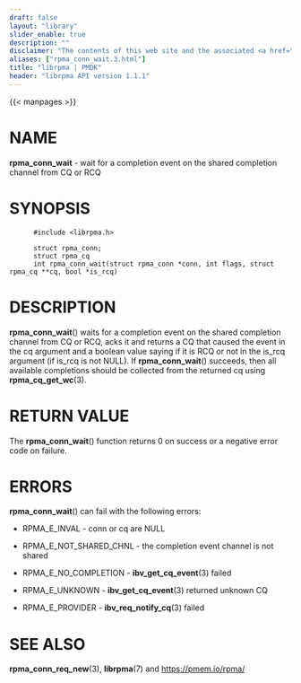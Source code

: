 ```yaml
---
draft: false
layout: "library"
slider_enable: true
description: ""
disclaimer: "The contents of this web site and the associated <a href=\"https://github.com/pmem\">GitHub repositories</a> are BSD-licensed open source."
aliases: ["rpma_conn_wait.3.html"]
title: "librpma | PMDK"
header: "librpma API version 1.1.1"
---
```

{{< manpages >}}

[comment]: <> (SPDX-License-Identifier: BSD-3-Clause)
[comment]: <> (Copyright 2020-2023, Intel Corporation)

# NAME

**rpma_conn_wait** - wait for a completion event on the shared
completion channel from CQ or RCQ

# SYNOPSIS

          #include <librpma.h>

          struct rpma_conn;
          struct rpma_cq
          int rpma_conn_wait(struct rpma_conn *conn, int flags, struct rpma_cq **cq, bool *is_rcq)

# DESCRIPTION

**rpma_conn_wait**() waits for a completion event on the shared
completion channel from CQ or RCQ, acks it and returns a CQ that caused
the event in the cq argument and a boolean value saying if it is RCQ or
not in the is_rcq argument (if is_rcq is not NULL). If
**rpma_conn_wait**() succeeds, then all available completions should be
collected from the returned cq using **rpma_cq_get_wc**(3).

# RETURN VALUE

The **rpma_conn_wait**() function returns 0 on success or a negative
error code on failure.

# ERRORS

**rpma_conn_wait**() can fail with the following errors:

-   RPMA_E\_INVAL - conn or cq are NULL

-   RPMA_E\_NOT_SHARED_CHNL - the completion event channel is not shared

-   RPMA_E\_NO_COMPLETION - **ibv_get_cq_event**(3) failed

-   RPMA_E\_UNKNOWN - **ibv_get_cq_event**(3) returned unknown CQ

-   RPMA_E\_PROVIDER - **ibv_req_notify_cq**(3) failed

# SEE ALSO

**rpma_conn_req_new**(3), **librpma**(7) and https://pmem.io/rpma/
